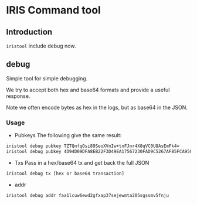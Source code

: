 # IRIS Command tool

## Introduction
`iristool` include debug now.

## debug
Simple tool for simple debugging.

We try to accept both hex and base64 formats and provide a useful response.

Note we often encode bytes as hex in the logs, but as base64 in the JSON.

### Usage

* Pubkeys 
The following give the same result:

```bash
iristool debug pubkey TZTQnfqOsi89SeoXVnIw+tnFJnr4X8qVC0U8AsEmFk4=
iristool debug pubkey 4D94D09DFA8EB22F3D49EA17567230FAD9C5267AF85FCA950B453C02C126164E
```

* Txs
Pass in a hex/base64 tx and get back the full JSON

```bash
iristool debug tx [hex or base64 transaction]
```

* addr

```bash
iristool debug addr faa1lcuw6ewd2gfxap37sejewmta205sgssmv5fnju
```
